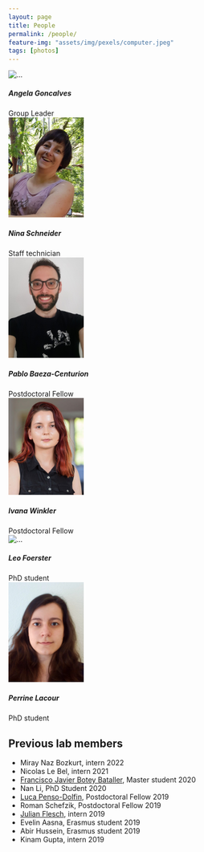 ```yaml
---
layout: page
title: People
permalink: /people/
feature-img: "assets/img/pexels/computer.jpeg"
tags: [photos]
---
```


<!-- Page Content -->

<div class="container">
  <div class="row">
    <!-- Team Member 1 -->
    <div class="col-xl-3 col-md-6 mb-4">
      <div class="card border-0 shadow">
        <img src="https://www.dkfz.de/en/somatische-evolution-frueherkennung/Images/Goncalves-Filimon-Angela_8.jpg" class="card-img-top" width="150" alt="...">
        <div class="card-body text-center">
          <h5 class="card-title mb-0">Angela Goncalves</h5>
          <div class="card-text text-black-50">Group Leader</div>
        </div>
      </div>
    </div>
    <!-- Team Member 2 -->
    <div class="col-xl-3 col-md-6 mb-4">
      <div class="card border-0 shadow">
        <img src="/assets/img/ns.jpeg" class="card-img-top" width="150" alt="...">
        <div class="card-body text-center">
          <h5 class="card-title mb-0">Nina Schneider</h5>
          <div class="card-text text-black-50">Staff technician</div>
        </div>
      </div>
    </div>
    <!-- Team Member 2 -->
    <div class="col-xl-3 col-md-6 mb-4">
      <div class="card border-0 shadow">
        <img src="/assets/img/pbc.jpeg" class="card-img-top" width="150" alt="...">
        <div class="card-body text-center">
          <h5 class="card-title mb-0">Pablo Baeza-Centurion</h5>
          <div class="card-text text-black-50">Postdoctoral Fellow</div>
        </div>
      </div>
    </div>
    <!-- Team Member 2 -->
    <div class="col-xl-3 col-md-6 mb-4">
      <div class="card border-0 shadow">
        <img src="/assets/img/iw.jpeg" class="card-img-top" width="150" alt="...">
        <div class="card-body text-center">
          <h5 class="card-title mb-0">Ivana Winkler</h5>
          <div class="card-text text-black-50">Postdoctoral Fellow</div>
        </div>
      </div>
    </div>
    <!-- Team Member 2 -->
    <div class="col-xl-3 col-md-6 mb-4">
      <div class="card border-0 shadow">
        <img src="https://www.dkfz.de/de/neurobiologie-von-gehirntumoren/LeoFoerster.jpg" class="card-img-top" width="150" alt="...">
        <div class="card-body text-center">
          <h5 class="card-title mb-0">Leo Foerster</h5>
          <div class="card-text text-black-50">PhD student</div>
        </div>
      </div>
    </div>
    <!-- Team Member 3 -->
    <div class="col-xl-3 col-md-6 mb-4">
      <div class="card border-0 shadow">
        <img src="/assets/img/pl.png" class="card-img-top" width="150" alt="...">
        <div class="card-body text-center">
          <h5 class="card-title mb-0">Perrine Lacour</h5>
          <div class="card-text text-black-50">PhD student</div>
        </div>
      </div>
    </div>
  </div>
  <!-- /.row -->
</div>
<!-- /.container -->

## Previous lab members
- Miray Naz Bozkurt, intern 2022
- Nicolas Le Bel, intern 2021
- [Francisco Javier Botey Bataller](https://github.com/JaviBotey), Master student 2020
- Nan Li, PhD Student 2020
- [Luca Penso-Dolfin](https://github.com/luca8651), Postdoctoral Fellow 2019
- Roman Schefzik, Postdoctoral Fellow 2019
- [Julian Flesch](https://github.com/JulianFlesch), intern 2019
- Evelin Aasna, Erasmus student 2019
- Abir Hussein, Erasmus student 2019
- Kinam Gupta, intern 2019

